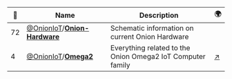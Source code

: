 |:star2: | Name | Description | 🌍|
|---|---|---|---|
|72|[@OnionIoT](https://github.com/OnionIoT)/[**Onion-Hardware**](https://github.com/OnionIoT/Onion-Hardware)|Schematic information on current Onion Hardware||
|4|[@OnionIoT](https://github.com/OnionIoT)/[**Omega2**](https://github.com/OnionIoT/Omega2)|Everything related to the Onion Omega2 IoT Computer family|[:arrow_upper_right:](https://onion.io/omega2)|

